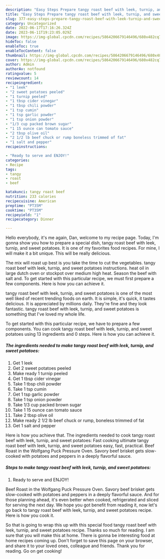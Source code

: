 ```yaml
---
description: "Easy Steps Prepare tangy roast beef with leek, turnip, and sweet potatoes the Delicious}"
title: "Easy Steps Prepare tangy roast beef with leek, turnip, and sweet potatoes the Delicious}"
slug: 377-easy-steps-prepare-tangy-roast-beef-with-leek-turnip-and-sweet-potatoes-the-delicious
category: Uncategorized
date: 2022-06-17T17:16:26.324Z
date: 2023-06-11T19:23:05.029Z
image: https://img-global.cpcdn.com/recipes/5864206679146496/680x482cq70/tangy-roast-beef-with-leek-turnip-and-sweet-potatoes-recipe-main-photo.jpg
hideToc: false
enableToc: true
enableTocContent: false
thumbnail: https://img-global.cpcdn.com/recipes/5864206679146496/680x482cq70/tangy-roast-beef-with-leek-turnip-and-sweet-potatoes-recipe-main-photo.jpg
cover: https://img-global.cpcdn.com/recipes/5864206679146496/680x482cq70/tangy-roast-beef-with-leek-turnip-and-sweet-potatoes-recipe-main-photo.jpg
author: Admin
authorAv: notfound
ratingvalue: 5
reviewcount: 14
recipeingredient:
- "1 leek"
- "2 sweet potatoes peeled"
- "1 turnip peeled"
- "1 tbsp cider vinegar"
- "1 tbsp chili powder"
- "1 tsp cumin"
- "1 tsp garlic powder"
- "1 tsp onion powder"
- "1/3 cup packed brown sugar"
- "1 15 ounce can tomato sauce"
- "2 tbsp olive oil"
- "2 1/2 lb beef chuck or rump boneless trimmed of fat"
- "1 salt and pepper"
recipeinstructions:

- "Ready to serve and ENJOY!"
categories:
- Recipe
tags:
- tangy
- roast
- beef

katakunci: tangy roast beef 
nutrition: 233 calories
recipecuisine: American
preptime: "PT35M"
cooktime: "PT35M"
recipeyield: "1"
recipecategory: Dinner

---
```



Hello everybody, it's me again, Dan, welcome to my recipe page. Today, I'm gonna show you how to prepare a special dish, tangy roast beef with leek, turnip, and sweet potatoes. It is one of my favorites food recipes. For mine, I will make it a bit unique. This will be really delicious.

The mix will roast up best is you take the time to cut the vegetables. tangy roast beef with leek, turnip, and sweet potatoes instructions. heat oil in large dutch oven or stockpot over medium high heat. Season the beef with salt and. To get started with this particular recipe, we must first prepare a few components. Here is how you can achieve it.

tangy roast beef with leek, turnip, and sweet potatoes is one of the most well liked of recent trending foods on earth. It is simple, it's quick, it tastes delicious. It is appreciated by millions daily. They're fine and they look fantastic. tangy roast beef with leek, turnip, and sweet potatoes is something that I've loved my whole life.


To get started with this particular recipe, we have to prepare a few components. You can cook tangy roast beef with leek, turnip, and sweet potatoes using 13 ingredients and 0 steps. Here is how you can achieve it.

<!--inarticleads1-->

##### The ingredients needed to make tangy roast beef with leek, turnip, and sweet potatoes:

1. Get 1 leek
1. Get 2 sweet potatoes peeled
1. Make ready 1 turnip peeled
1. Get 1 tbsp cider vinegar
1. Take 1 tbsp chili powder
1. Take 1 tsp cumin
1. Get 1 tsp garlic powder
1. Take 1 tsp onion powder
1. Take 1/3 cup packed brown sugar
1. Take 1 15 ounce can tomato sauce
1. Take 2 tbsp olive oil
1. Make ready 2 1/2 lb beef chuck or rump, boneless trimmed of fat
1. Get 1 salt and pepper


Here is how you achieve that. The ingredients needed to cook tangy roast beef with leek, turnip, and sweet potatoes: Fast cooking ultimate tangy roast beef with leek, turnip, and sweet potatoes easy, fast, practical. Beef Roast in the Wolfgang Puck Pressure Oven. Savory beef brisket gets slow-cooked with potatoes and peppers in a deeply flavorful sauce. 

<!--inarticleads2-->

##### Steps to make tangy roast beef with leek, turnip, and sweet potatoes:


1. Ready to serve and ENJOY!

Beef Roast in the Wolfgang Puck Pressure Oven. Savory beef brisket gets slow-cooked with potatoes and peppers in a deeply flavorful sauce. And for those planning ahead, it&#39;s even better when cooked, refrigerated and sliced for serving the next day. We hope you got benefit from reading it, now let&#39;s go back to tangy roast beef with leek, turnip, and sweet potatoes recipe. Here is how you cook it. 

So that is going to wrap this up with this special food tangy roast beef with leek, turnip, and sweet potatoes recipe. Thanks so much for reading. I am sure that you will make this at home. There is gonna be interesting food at home recipes coming up. Don't forget to save this page on your browser, and share it to your loved ones, colleague and friends. Thank you for reading. Go on get cooking!
